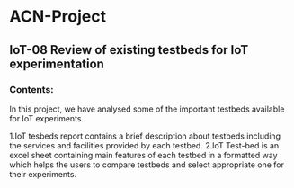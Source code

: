 # ACN-Project
## IoT-08 Review of existing testbeds for IoT experimentation

### Contents:

In this project, we have analysed some of the important testbeds available for IoT experiments.

 1.IoT tesbeds report contains a brief description about testbeds including the services and facilities provided by each testbed.
 2.IoT Test-bed is an excel sheet containing main features of each testbed in a formatted way which helps the users to compare testbeds and select appropriate one for their experiments.
